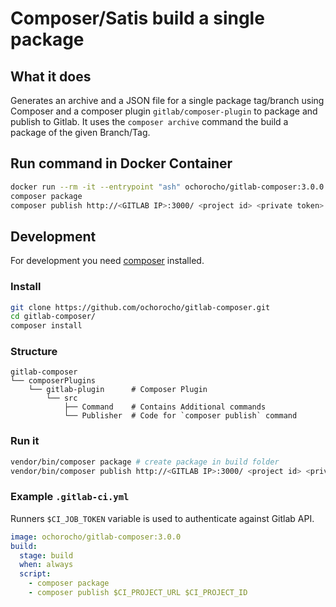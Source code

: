 # Composer/Satis build a single package

## What it does

Generates an archive and a JSON file for a single package tag/branch
using Composer and a composer plugin `gitlab/composer-plugin` to package and publish to Gitlab.
It uses the `composer archive` command the build a package of the given Branch/Tag.


## Run command in Docker Container

```bash
docker run --rm -it --entrypoint "ash" ochorocho/gitlab-composer:3.0.0
composer package
composer publish http://<GITLAB IP>:3000/ <project id> <private token>
```

## Development

For development you need [composer](https://getcomposer.org/) installed.

### Install

```bash
git clone https://github.com/ochorocho/gitlab-composer.git
cd gitlab-composer/
composer install
```

### Structure

```
gitlab-composer
└── composerPlugins             
    └── gitlab-plugin      # Composer Plugin
        └── src
            ├── Command    # Contains Additional commands
            └── Publisher  # Code for `composer publish` command
```

### Run it

```bash
vendor/bin/composer package # create package in build folder
vendor/bin/composer publish http://<GITLAB IP>:3000/ <project id> <private token> # publish package to gitlab instance
```

### Example `.gitlab-ci.yml`

Runners `$CI_JOB_TOKEN` variable is used to authenticate against Gitlab API.

```yaml
image: ochorocho/gitlab-composer:3.0.0
build:
  stage: build
  when: always
  script:
    - composer package
    - composer publish $CI_PROJECT_URL $CI_PROJECT_ID
```
